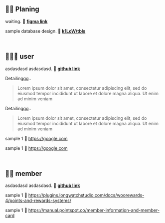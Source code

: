 
## ✍🏻 Planing

waiting.  🧭 [**figma link**](https://www.figma.com/file/ZuIBSNA1HEmnX0xqPfNPz4/%E2%9C%8D%F0%9F%8F%BB-Clone-DB?node-id=0%3A1) 

sample database design.  🧭 [**k1LoW/tbls**](https://github.com/k1LoW/tbls/tree/main/sample/postgres) 

</br>

## 👱🏻‍♂️ user 

asdasdasd asdasdasd. 🧭 [**github link**](quora.com/profile/Ashish-Kulkarni-100) 

Detailinggg..
> Lorem ipsum dolor sit amet, consectetur adipiscing elit, sed do eiusmod tempor incididunt ut labore et dolore magna aliqua. Ut enim ad minim veniam

Detailinggg..
> Lorem ipsum dolor sit amet, consectetur adipiscing elit, sed do eiusmod tempor incididunt ut labore et dolore magna aliqua. Ut enim ad minim veniam

sample 1 📑 https://google.com

sample 1 📑 https://google.com

</br>

## 🤝🏼 member 

asdasdasd asdasdasd. 🧭 [**github link**](quora.com/profile/Ashish-Kulkarni-100) 

sample 1 📑 https://plugins.longwatchstudio.com/docs/woorewards-4/points-and-rewards-systems/

sample 1 📑 https://manual.pointspot.co/member-information-and-member-card




